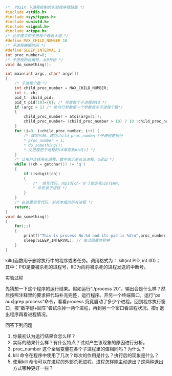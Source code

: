 ```C
/*  POSIX 下进程控制的实验程序残缺版 */ 
#include <stdio.h> 
#include <sys/types.h>
#include <unistd.h> 
#include <signal.h>
#include <ctype.h> 
/* 允许建立的子进程个数最大值 */
#define MAX_CHILD_NUMBER 10 
/* 子进程睡眠时间 */
#define SLEEP_INTERVAL 2 
int proc_number=0; 
/* 子进程的自编号，从0开始 */
void do_something(); 

int main(int argc, char* argv[])
{   
    /* 子进程个数 */
    int child_proc_number = MAX_CHILD_NUMBER; 
    int i, ch; 
    pid_t  child_pid; 
    pid_t pid[10]={0}; /* 存放每个子进程的id */ 
    if (argc > 1) /* 命令行参数第一个参数表示子进程个数*/ 
    {
        child_proc_number = atoi(argv[1]); 
        child_proc_number= (child_proc_number > 10) ? 10 :child_proc_number;
    } 
    for (i=0; i<child_proc_number; i++) { 
        /* 填写代码，建立child_proc_number个子进程要执行
        * proc_number = i; 
        * do_something(); 
        * 父进程把子进程的id保存到pid[i] */ 
    }
    /* 让用户选择杀死进程，数字表示杀死该进程，q退出 */
    while ((ch = getchar()) != 'q')  
    { 
        if (isdigit(ch)) 
        { 
            /*  填写代码，向pid[ch-'0']发信号SIGTERM， 
            * 杀死该子进程 */ 
        }
    } 
    /* 在这里填写代码，杀死本组的所有进程 */ 
    return;
} 
void do_something() 
{ 
    for(;;) 
    {  
        printf("This is process No.%d and its pid is %d\n",proc_number,  getpid());
        sleep(SLEEP_INTERVAL); // 主动阻塞两秒钟
    }
}
```
kill()函数用于删除执行中的程序或者任务。调用格式为： 
          kill(int PID,   int IID)；                                                                                   
    其中：PID是要被杀死的进程号，IID为向将被杀死的进程发送的中断号。 
    
实验过程

先猜想一下这个程序的运行结果。假如运行“./process 20”，输出会是什么样？然后按照注释里的要求把代码补充完整，运行程序。开另一个终端窗口，运行“ps aux|grep process”命令，看看process 究竟启动了多少个进程。回到程序执行窗口，按“数字键+回车”尝试杀掉一两个进程，再到另一个窗口看进程状况。按q 退出程序再看进程情况。

回答下列问题
1. 你最初认为运行结果会怎么样？
2. 实际的结果什么样？有什么特点？试对产生该现象的原因进行分析。
3. proc_number 这个全局变量在各个子进程里的值相同吗？为什么？
4. kill 命令在程序中使用了几次？每次的作用是什么？执行后的现象是什么？
5. 使用kill 命令可以在进程的外部杀死进程。进程怎样能主动退出？这两种退出方式哪种更好一些？
